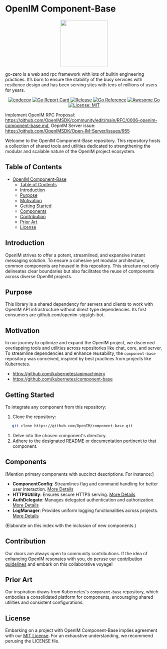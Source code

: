 # OpenIM Component-Base

<p align="center">
<img align="center" width="150px" src="https://raw.githubusercontent.com/zeromicro/zero-doc/main/doc/images/go-zero.png">
</p>

go-zero is a web and rpc framework with lots of builtin engineering practices. It’s born to ensure the stability of the busy services with resilience design and has been serving sites with tens of millions of users for years.

<div align=center>

[![codecov](https://codecov.io/gh/openim-sigs/component-base/branch/master/graph/badge.svg)](https://codecov.io/gh/openim-sigs/component-base)
[![Go Report Card](https://goreportcard.com/badge/github.com/openim-sigs/component-base)](https://goreportcard.com/report/github.com/openim-sigs/component-base)
[![Release](https://img.shields.io/github/v/release/openim-sigs/component-base.svg?style=flat-square)](https://github.com/openim-sigs/component-base)
[![Go Reference](https://pkg.go.dev/badge/github.com/openim-sigs/component-base.svg)](https://pkg.go.dev/github.com/openim-sigs/component-base)
[![Awesome Go](https://cdn.rawgit.com/sindresorhus/awesome/d7305f38d29fed78fa85652e3a63e154dd8e8829/media/badge.svg)](https://github.com/avelino/awesome-go)
[![License: MIT](https://img.shields.io/badge/License-MIT-yellow.svg)](https://opensource.org/licenses/MIT)

</div>



Implement OpenIM RPC Proposal: https://github.com/OpenIMSDK/community/edit/main/RFC/0006-openim-component-base.md, OepnIM Server issue: https://github.com/OpenIMSDK/Open-IM-Server/issues/955

Welcome to the OpenIM Component-Base repository. This repository hosts a collection of shared tools and utilities dedicated to strengthening the modular and scalable nature of the OpenIM project ecosystem.

## Table of Contents

- [OpenIM Component-Base](#openim-component-base)
  - [Table of Contents](#table-of-contents)
  - [Introduction](#introduction)
  - [Purpose](#purpose)
  - [Motivation](#motivation)
  - [Getting Started](#getting-started)
  - [Components](#components)
  - [Contribution](#contribution)
  - [Prior Art](#prior-art)
  - [License](#license)

## Introduction

OpenIM strives to offer a potent, streamlined, and expansive instant messaging solution. To ensure a cohesive yet modular architecture, common components are housed in this repository. This structure not only delineates clear boundaries but also facilitates the reuse of components across diverse OpenIM projects.

## Purpose

This library is a shared dependency for servers and clients to work with OpenIM API infrastructure without direct type dependencies. Its first consumers are github.com/openim-sigs/gh-bot.

## Motivation

In our journey to optimize and expand the OpenIM project, we discerned overlapping tools and utilities across repositories like chat, core, and server. To streamline dependencies and enhance reusability, the `component-base` repository was conceived, inspired by best practices from projects like Kubernetes.

+ https://github.com/kubernetes/apimachinery
+ https://github.com/kubernetes/component-base


## Getting Started

To integrate any component from this repository:

1. Clone the repository:

```bash
   git clone https://github.com/OpenIM/component-base.git
```

1. Delve into the chosen component's directory.
2. Adhere to the designated README or documentation pertinent to that component.

## Components

[Mention primary components with succinct descriptions. For instance:]

- **ComponentConfig**: Streamlines flag and command handling for better user interaction. [More Details](/path-to-componentConfig-readme)
- **HTTPSUtility**: Ensures secure HTTPS serving. [More Details](/path-to-httpsUtility-readme)
- **AuthDelegate**: Manages delegated authentication and authorization. [More Details](/path-to-authDelegate-readme)
- **LogManager**: Provides uniform logging functionalities across projects. [More Details](/path-to-logManager-readme)

(Elaborate on this index with the inclusion of new components.)

## Contribution

Our doors are always open to community contributions. If the idea of enhancing OpenIM resonates with you, do peruse our [contribution guidelines](/path-to-contribution-guide) and embark on this collaborative voyage!

## Prior Art

Our inspiration draws from Kubernetes's `component-base` repository, which embodies a consolidated platform for components, encouraging shared utilities and consistent configurations.

## License

Embarking on a project with OpenIM Component-Base implies agreement with our [MIT License](/path-to-license-file). For an exhaustive understanding, we recommend perusing the LICENSE file.
